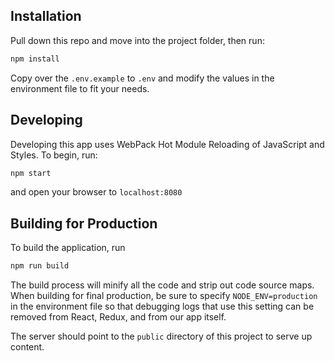 
## Installation

Pull down this repo and move into the project folder, then run:

```sh
npm install
```

Copy over the `.env.example` to `.env` and modify the values
in the environment file to fit your needs.

## Developing

Developing this app uses WebPack Hot Module Reloading of
JavaScript and Styles.  To begin, run:

```sh
npm start
```

and open your browser to `localhost:8080`

## Building for Production

To build the application, run

```sh
npm run build
```

The build process will minify all the code and strip out
code source maps.  When building for final production, be sure to
specify `NODE_ENV=production` in the environment file so that
debugging logs that use this setting can be removed from React, Redux, and
from our app itself.

The server should point to the `public` directory of this project
to serve up content.
